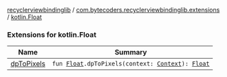 [recyclerviewbindinglib](../../index.md) / [com.bytecoders.recyclerviewbindinglib.extensions](../index.md) / [kotlin.Float](./index.md)

### Extensions for kotlin.Float

| Name | Summary |
|---|---|
| [dpToPixels](dp-to-pixels.md) | `fun `[`Float`](https://kotlinlang.org/api/latest/jvm/stdlib/kotlin/-float/index.html)`.dpToPixels(context: `[`Context`](https://developer.android.com/reference/android/content/Context.html)`): `[`Float`](https://kotlinlang.org/api/latest/jvm/stdlib/kotlin/-float/index.html) |
